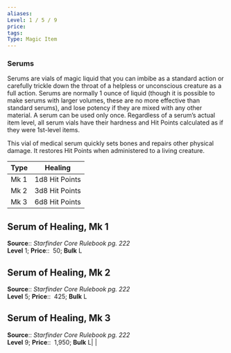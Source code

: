 ```yaml
---
aliases: 
Level: 1 / 5 / 9
price: 
tags: 
Type: Magic Item
---
```


### Serums

Serums are vials of magic liquid that you can imbibe as a standard action or carefully trickle down the throat of a helpless or unconscious creature as a full action. Serums are normally 1 ounce of liquid (though it is possible to make serums with larger volumes, these are no more effective than standard serums), and lose potency if they are mixed with any other material. A serum can be used only once. Regardless of a serum’s actual item level, all serum vials have their hardness and Hit Points calculated as if they were 1st-level items.

This vial of medical serum quickly sets bones and repairs other physical damage. It restores Hit Points when administered to a living creature.

| Type | Healing        |
| ---- | -------------- |
| Mk 1 | 1d8 Hit Points |
| Mk 2 | 3d8 Hit Points |
| Mk 3 | 6d8 Hit Points |

## Serum of Healing, Mk 1

**Source**:: _Starfinder Core Rulebook pg. 222_  
**Level** 1;
**Price**::  50; **Bulk** L

## Serum of Healing, Mk 2

**Source**:: _Starfinder Core Rulebook pg. 222_  
**Level** 5;
**Price**::  425; **Bulk** L

## Serum of Healing, Mk 3

**Source**:: _Starfinder Core Rulebook pg. 222_  
**Level** 9;
**Price**::  1,950; **Bulk** L|                |
